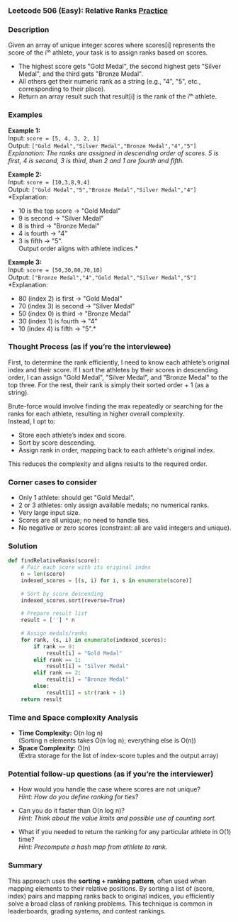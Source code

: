 ### Leetcode 506 (Easy): Relative Ranks [Practice](https://leetcode.com/problems/relative-ranks)

### Description  
Given an array of unique integer scores where scores[i] represents the score of the iᵗʰ athlete, your task is to assign ranks based on scores.  
- The highest score gets "Gold Medal", the second highest gets "Silver Medal", and the third gets "Bronze Medal".
- All others get their numeric rank as a string (e.g., "4", "5", etc., corresponding to their place).
- Return an array result such that result[i] is the rank of the iᵗʰ athlete.

### Examples  

**Example 1:**  
Input: `score = [5, 4, 3, 2, 1]`  
Output: `["Gold Medal","Silver Medal","Bronze Medal","4","5"]`  
*Explanation: The ranks are assigned in descending order of scores. 5 is first, 4 is second, 3 is third, then 2 and 1 are fourth and fifth.*

**Example 2:**  
Input: `score = [10,3,8,9,4]`  
Output: `["Gold Medal","5","Bronze Medal","Silver Medal","4"]`  
*Explanation:  
- 10 is the top score → "Gold Medal"  
- 9 is second → "Silver Medal"  
- 8 is third → "Bronze Medal"  
- 4 is fourth → "4"  
- 3 is fifth → "5".  
Output order aligns with athlete indices.*

**Example 3:**  
Input: `score = [50,30,80,70,10]`  
Output: `["Bronze Medal","4","Gold Medal","Silver Medal","5"]`  
*Explanation:   
- 80 (index 2) is first → "Gold Medal"  
- 70 (index 3) is second → "Silver Medal"  
- 50 (index 0) is third → "Bronze Medal"  
- 30 (index 1) is fourth → "4"  
- 10 (index 4) is fifth → "5".*

### Thought Process (as if you’re the interviewee)  

First, to determine the rank efficiently, I need to know each athlete’s original index and their score. If I sort the athletes by their scores in descending order, I can assign "Gold Medal", "Silver Medal", and "Bronze Medal" to the top three. For the rest, their rank is simply their sorted order + 1 (as a string).

Brute-force would involve finding the max repeatedly or searching for the ranks for each athlete, resulting in higher overall complexity.  
Instead, I opt to:
- Store each athlete’s index and score.
- Sort by score descending.
- Assign rank in order, mapping back to each athlete's original index.

This reduces the complexity and aligns results to the required order.

### Corner cases to consider  
- Only 1 athlete: should get "Gold Medal".
- 2 or 3 athletes: only assign available medals; no numerical ranks.
- Very large input size.
- Scores are all unique; no need to handle ties.
- No negative or zero scores (constraint: all are valid integers and unique).

### Solution

```python
def findRelativeRanks(score):
    # Pair each score with its original index
    n = len(score)
    indexed_scores = [(s, i) for i, s in enumerate(score)]
    
    # Sort by score descending
    indexed_scores.sort(reverse=True)
    
    # Prepare result list
    result = [''] * n
    
    # Assign medals/ranks
    for rank, (s, i) in enumerate(indexed_scores):
        if rank == 0:
            result[i] = "Gold Medal"
        elif rank == 1:
            result[i] = "Silver Medal"
        elif rank == 2:
            result[i] = "Bronze Medal"
        else:
            result[i] = str(rank + 1)
    return result
```

### Time and Space complexity Analysis  

- **Time Complexity:** O(n log n)  
  (Sorting n elements takes O(n log n); everything else is O(n))
- **Space Complexity:** O(n)  
  (Extra storage for the list of index-score tuples and the output array)

### Potential follow-up questions (as if you’re the interviewer)  

- How would you handle the case where scores are not unique?  
  *Hint: How do you define ranking for ties?*

- Can you do it faster than O(n log n)?  
  *Hint: Think about the value limits and possible use of counting sort.*

- What if you needed to return the ranking for any particular athlete in O(1) time?  
  *Hint: Precompute a hash map from athlete to rank.*

### Summary  
This approach uses the **sorting + ranking pattern**, often used when mapping elements to their relative positions. By sorting a list of (score, index) pairs and mapping ranks back to original indices, you efficiently solve a broad class of ranking problems. This technique is common in leaderboards, grading systems, and contest rankings.